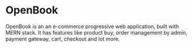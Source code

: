 # OpenBook
OpenBook is an an e-commerce progressive web application, built with MERN stack. It has features like product buy, order management by admin, payment gateway, cart, checkout and lot more.

